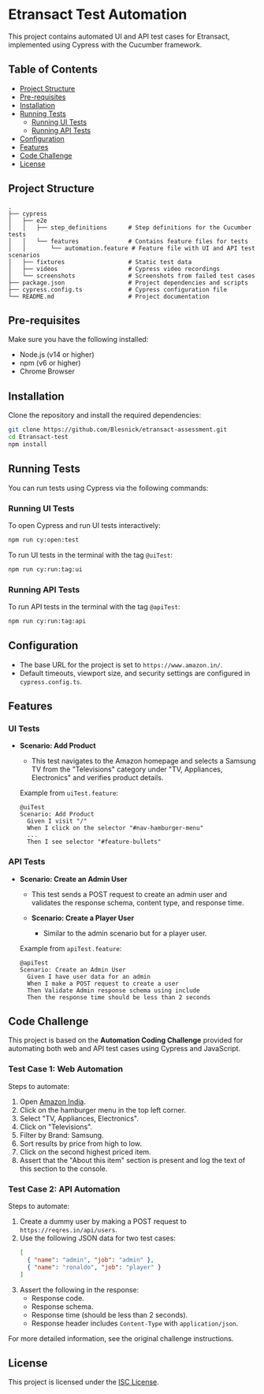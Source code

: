 # Etransact Test Automation

This project contains automated UI and API test cases for Etransact, implemented using Cypress with the Cucumber framework.

## Table of Contents

- [Project Structure](#project-structure)
- [Pre-requisites](#pre-requisites)
- [Installation](#installation)
- [Running Tests](#running-tests)
  - [Running UI Tests](#running-ui-tests)
  - [Running API Tests](#running-api-tests)
- [Configuration](#configuration)
- [Features](#features)
- [Code Challenge](#code-challenge)
- [License](#license)

## Project Structure

```
.
├── cypress
│   ├── e2e
│   │   ├── step_definitions      # Step definitions for the Cucumber tests
│   │   └── features              # Contains feature files for tests
│   │       └── automation.feature # Feature file with UI and API test scenarios
│   ├── fixtures                  # Static test data
│   ├── videos                    # Cypress video recordings
│   └── screenshots               # Screenshots from failed test cases
├── package.json                  # Project dependencies and scripts
├── cypress.config.ts             # Cypress configuration file
└── README.md                     # Project documentation
```

## Pre-requisites

Make sure you have the following installed:

- Node.js (v14 or higher)
- npm (v6 or higher)
- Chrome Browser

## Installation

Clone the repository and install the required dependencies:

```bash
git clone https://github.com/Blesnick/etransact-assessment.git
cd Etransact-test
npm install
```

## Running Tests

You can run tests using Cypress via the following commands:

### Running UI Tests

To open Cypress and run UI tests interactively:

```bash
npm run cy:open:test
```

To run UI tests in the terminal with the tag `@uiTest`:

```bash
npm run cy:run:tag:ui
```

### Running API Tests

To run API tests in the terminal with the tag `@apiTest`:

```bash
npm run cy:run:tag:api
```

## Configuration

- The base URL for the project is set to `https://www.amazon.in/`.
- Default timeouts, viewport size, and security settings are configured in `cypress.config.ts`.

## Features

### UI Tests

- **Scenario: Add Product**

  - This test navigates to the Amazon homepage and selects a Samsung TV from the "Televisions" category under "TV, Appliances, Electronics" and verifies product details.

  Example from `uiTest.feature`:

  ```gherkin
  @uiTest
  Scenario: Add Product
    Given I visit "/"
    When I click on the selector "#nav-hamburger-menu"
    ...
    Then I see selector "#feature-bullets"
  ```

### API Tests

- **Scenario: Create an Admin User**

  - This test sends a POST request to create an admin user and validates the response schema, content type, and response time.

  - **Scenario: Create a Player User**
    - Similar to the admin scenario but for a player user.

  Example from `apiTest.feature`:

  ```gherkin
  @apiTest
  Scenario: Create an Admin User
    Given I have user data for an admin
    When I make a POST request to create a user
    Then Validate Admin response schema using include
    Then the response time should be less than 2 seconds
  ```

## Code Challenge

This project is based on the **Automation Coding Challenge** provided for automating both web and API test cases using Cypress and JavaScript.

### Test Case 1: Web Automation

Steps to automate:

1. Open [Amazon India](https://www.amazon.in/).
2. Click on the hamburger menu in the top left corner.
3. Select "TV, Appliances, Electronics".
4. Click on "Televisions".
5. Filter by Brand: Samsung.
6. Sort results by price from high to low.
7. Click on the second highest priced item.
8. Assert that the "About this item" section is present and log the text of this section to the console.

### Test Case 2: API Automation

Steps to automate:

1. Create a dummy user by making a POST request to `https://reqres.in/api/users`.
2. Use the following JSON data for two test cases:
   ```json
   [
     { "name": "admin", "job": "admin" },
     { "name": "ronaldo", "job": "player" }
   ]
   ```
3. Assert the following in the response:
   - Response code.
   - Response schema.
   - Response time (should be less than 2 seconds).
   - Response header includes `Content-Type` with `application/json`.

For more detailed information, see the original challenge instructions.

## License

This project is licensed under the [ISC License](LICENSE).
